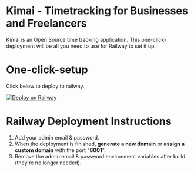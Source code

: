 # Kimai - Timetracking for Businesses and Freelancers
Kimai is an Open Source time tracking application. This one-click-deployment will be all you need to use for Railway to set it up.

# One-click-setup
Click below to deploy to railway.

[![Deploy on Railway](https://railway.app/button.svg)](https://railway.app/template/E3MdZb?referralCode=QkFCyI)

# Railway Deployment Instructions
1. Add your admin email & password.
2. When the deployment is finished, **generate a new domain** or **assign a custom domain** with the port "**8001**".
3. Remove the admin email & password environment variables after build (they're no longer needed).

